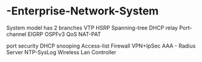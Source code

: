 # -Enterprise-Network-System
 System model has 2 branches
VTP
HSRP
Spanning-tree
DHCP relay
Port-channel
EIGRP
OSPFv3
QoS
NAT-PAT

port security
DHCP snooping
Access-list
Firewall
VPN+IpSec
AAA - Radius Server
NTP-SysLog
Wireless Lan Controller

